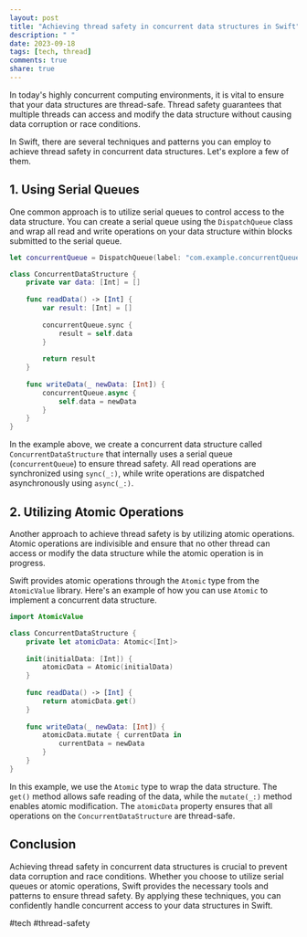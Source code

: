 ```yaml
---
layout: post
title: "Achieving thread safety in concurrent data structures in Swift"
description: " "
date: 2023-09-18
tags: [tech, thread]
comments: true
share: true
---
```


In today's highly concurrent computing environments, it is vital to ensure that your data structures are thread-safe. Thread safety guarantees that multiple threads can access and modify the data structure without causing data corruption or race conditions.

In Swift, there are several techniques and patterns you can employ to achieve thread safety in concurrent data structures. Let's explore a few of them.

## 1. Using Serial Queues

One common approach is to utilize serial queues to control access to the data structure. You can create a serial queue using the `DispatchQueue` class and wrap all read and write operations on your data structure within blocks submitted to the serial queue.

```swift
let concurrentQueue = DispatchQueue(label: "com.example.concurrentQueue")

class ConcurrentDataStructure {
    private var data: [Int] = []
    
    func readData() -> [Int] {
        var result: [Int] = []
        
        concurrentQueue.sync {
            result = self.data
        }
        
        return result
    }
    
    func writeData(_ newData: [Int]) {
        concurrentQueue.async {
            self.data = newData
        }
    }
}
```

In the example above, we create a concurrent data structure called `ConcurrentDataStructure` that internally uses a serial queue (`concurrentQueue`) to ensure thread safety. All read operations are synchronized using `sync(_:)`, while write operations are dispatched asynchronously using `async(_:)`.

## 2. Utilizing Atomic Operations

Another approach to achieve thread safety is by utilizing atomic operations. Atomic operations are indivisible and ensure that no other thread can access or modify the data structure while the atomic operation is in progress.

Swift provides atomic operations through the `Atomic` type from the `AtomicValue` library. Here's an example of how you can use `Atomic` to implement a concurrent data structure.

```swift
import AtomicValue

class ConcurrentDataStructure {
    private let atomicData: Atomic<[Int]>
    
    init(initialData: [Int]) {
        atomicData = Atomic(initialData)
    }
    
    func readData() -> [Int] {
        return atomicData.get()
    }
    
    func writeData(_ newData: [Int]) {
        atomicData.mutate { currentData in
            currentData = newData
        }
    }
}
```

In this example, we use the `Atomic` type to wrap the data structure. The `get()` method allows safe reading of the data, while the `mutate(_:)` method enables atomic modification. The `atomicData` property ensures that all operations on the `ConcurrentDataStructure` are thread-safe.

## Conclusion

Achieving thread safety in concurrent data structures is crucial to prevent data corruption and race conditions. Whether you choose to utilize serial queues or atomic operations, Swift provides the necessary tools and patterns to ensure thread safety. By applying these techniques, you can confidently handle concurrent access to your data structures in Swift.

#tech #thread-safety